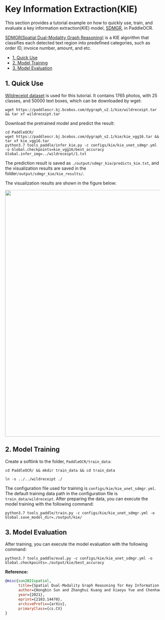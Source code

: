 

# Key Information Extraction(KIE)

This section provides a tutorial example on how to quickly use, train, and evaluate a key information extraction(KIE) model, [SDMGR](https://arxiv.org/abs/2103.14470), in PaddleOCR.

[SDMGR(Spatial Dual-Modality Graph Reasoning)](https://arxiv.org/abs/2103.14470) is a KIE algorithm that classifies each detected text region into predefined categories, such as order ID, invoice number, amount, and etc.


* [1. Quick Use](#1-----)
* [2. Model Training](#2-----)
* [3. Model Evaluation](#3-----)

<a name="1-----"></a>

## 1. Quick Use

[Wildreceipt dataset](https://paperswithcode.com/dataset/wildreceipt) is used for this tutorial. It contains 1765 photos, with 25 classes, and 50000 text boxes, which can be downloaded by wget:

```shell
wget https://paddleocr.bj.bcebos.com/dygraph_v2.1/kie/wildreceipt.tar && tar xf wildreceipt.tar
```

Download the pretrained model and predict the result:

```shell
cd PaddleOCR/
wget https://paddleocr.bj.bcebos.com/dygraph_v2.1/kie/kie_vgg16.tar && tar xf kie_vgg16.tar
python3.7 tools_paddle/infer_kie.py -c configs/kie/kie_unet_sdmgr.yml -o Global.checkpoints=kie_vgg16/best_accuracy  Global.infer_img=../wildreceipt/1.txt
```

The prediction result is saved as `./output/sdmgr_kie/predicts_kie.txt`, and the visualization results are saved in the folder`/output/sdmgr_kie/kie_results/`.

The visualization results are shown in the figure below:

<div align="center">
    <img src="./imgs/0.png" width="800">
</div>

<a name="2-----"></a>
## 2. Model Training

Create a softlink to the folder, `PaddleOCR/train_data`:
```shell
cd PaddleOCR/ && mkdir train_data && cd train_data

ln -s ../../wildreceipt ./
```

The configuration file used for training is `configs/kie/kie_unet_sdmgr.yml`. The default training data path in the configuration file is `train_data/wildreceipt`. After preparing the data, you can execute the model training with the following command:
```shell
python3.7 tools_paddle/train.py -c configs/kie/kie_unet_sdmgr.yml -o Global.save_model_dir=./output/kie/
```
<a name="3-----"></a>

## 3. Model Evaluation

After training, you can execute the model evaluation with the following command:

```shell
python3.7 tools_paddle/eval.py -c configs/kie/kie_unet_sdmgr.yml -o Global.checkpoints=./output/kie/best_accuracy
```

**Reference:**

<!-- [ALGORITHM] -->

```bibtex
@misc{sun2021spatial,
      title={Spatial Dual-Modality Graph Reasoning for Key Information Extraction},
      author={Hongbin Sun and Zhanghui Kuang and Xiaoyu Yue and Chenhao Lin and Wayne Zhang},
      year={2021},
      eprint={2103.14470},
      archivePrefix={arXiv},
      primaryClass={cs.CV}
}
```
